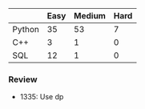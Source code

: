 |           | Easy  | Medium | Hard  |
|-----------|-------|--------|-------|
| Python    | 35    | 53     | 7     |
| C++       | 3     | 1      | 0     |
| SQL       | 12    | 1      | 0     |


### Review
* 1335: Use dp